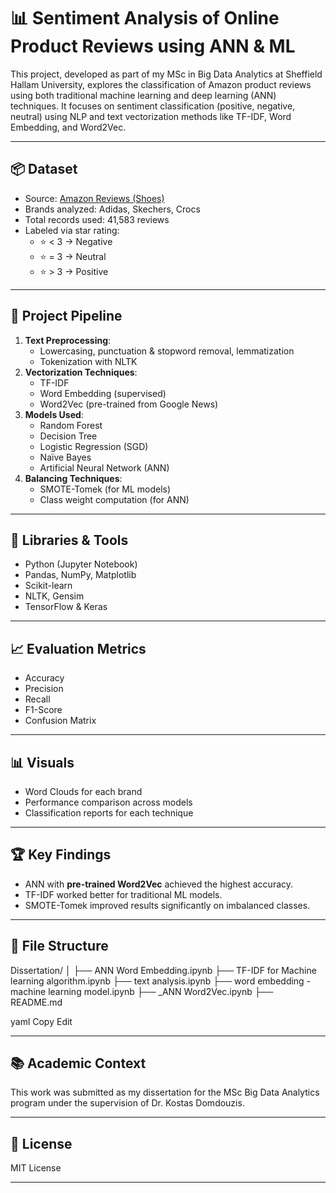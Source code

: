 # 📊 Sentiment Analysis of Online Product Reviews using ANN & ML

This project, developed as part of my MSc in Big Data Analytics at Sheffield Hallam University, explores the classification of Amazon product reviews using both traditional machine learning and deep learning (ANN) techniques. It focuses on sentiment classification (positive, negative, neutral) using NLP and text vectorization methods like TF-IDF, Word Embedding, and Word2Vec.

---

## 📦 Dataset

- Source: [Amazon Reviews (Shoes)](https://nijianmo.github.io/amazon/index.html)
- Brands analyzed: Adidas, Skechers, Crocs
- Total records used: 41,583 reviews
- Labeled via star rating:
  - ⭐ < 3 → Negative  
  - ⭐ = 3 → Neutral  
  - ⭐ > 3 → Positive

---

## 🔧 Project Pipeline

1. **Text Preprocessing**:
   - Lowercasing, punctuation & stopword removal, lemmatization
   - Tokenization with NLTK
2. **Vectorization Techniques**:
   - TF-IDF
   - Word Embedding (supervised)
   - Word2Vec (pre-trained from Google News)
3. **Models Used**:
   - Random Forest
   - Decision Tree
   - Logistic Regression (SGD)
   - Naïve Bayes
   - Artificial Neural Network (ANN)
4. **Balancing Techniques**:
   - SMOTE-Tomek (for ML models)
   - Class weight computation (for ANN)

---

## 🧠 Libraries & Tools

- Python (Jupyter Notebook)
- Pandas, NumPy, Matplotlib
- Scikit-learn
- NLTK, Gensim
- TensorFlow & Keras

---

## 📈 Evaluation Metrics

- Accuracy
- Precision
- Recall
- F1-Score
- Confusion Matrix

---

## 📊 Visuals

- Word Clouds for each brand
- Performance comparison across models
- Classification reports for each technique

---

## 🏆 Key Findings

- ANN with **pre-trained Word2Vec** achieved the highest accuracy.
- TF-IDF worked better for traditional ML models.
- SMOTE-Tomek improved results significantly on imbalanced classes.

---

## 📁 File Structure

Dissertation/
│
├── ANN Word Embedding.ipynb
├── TF-IDF for Machine learning algorithm.ipynb
├── text analysis.ipynb
├── word embedding - machine learning model.ipynb
├── _ANN Word2Vec.ipynb
├── README.md

yaml
Copy
Edit

---

## 📚 Academic Context

This work was submitted as my dissertation for the MSc Big Data Analytics program under the supervision of Dr. Kostas Domdouzis.

---

## 📜 License

MIT License

---
